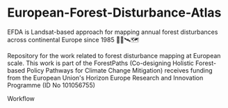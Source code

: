 # European-Forest-Disturbance-Atlas

EFDA is Landsat-based approach for mapping annual forest disturbances across continental Europe since 1985 🌳🌲🛰️🗺️

Repository for the work related to forest disturbance mapping at European scale. This work is part of the ForestPaths (Co-designing Holistic Forest-based Policy Pathways for Climate Change Mitigation) receives funding from the European Union's Horizon Europe Research and Innovation Programme (ID No 101056755)


Workflow
